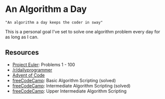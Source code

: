 # An Algorithm a Day

```
"An algorithm a day keeps the coder in sway"
```

This is a personal goal I've set to solve one algorithm problem every day for as long as I can. 

## Resources
- [Project Euler](https://projecteuler.net): Problems 1 - 100
- [/r/dailyprogrammer](https://www.reddit.com/r/dailyprogrammer/)
- [Advent of Code](http://adventofcode.com/)
- [freeCodeCamp](http://www.freecodecamp.com/map#basic-algorithm-scripting): Basic Algorithm Scripting (solved)
- [freeCodeCamp](http://www.freecodecamp.com/map#intermediate-algorithm-scripting): Intermediate Algorithm Scripting (solved)
- [freeCodeCamp](http://www.freecodecamp.com/map#upper-intermediate-algorithm-scripting): Upper Intermediate Algorithm Scripting

